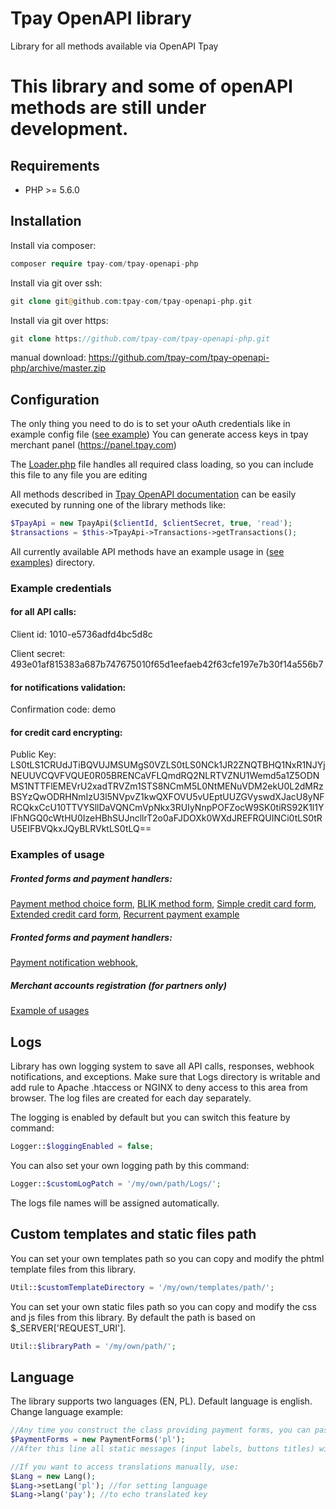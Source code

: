 # Tpay OpenAPI library

Library for all methods available via OpenAPI Tpay

# This library and some of openAPI methods are still under development.

## Requirements

  * PHP >= 5.6.0

## Installation

Install via composer:
```php
composer require tpay-com/tpay-openapi-php
```
Install via git over ssh:
```php
git clone git@github.com:tpay-com/tpay-openapi-php.git
```

Install via git over https:
```php
git clone https://github.com/tpay-com/tpay-openapi-php.git
```
manual download:
https://github.com/tpay-com/tpay-openapi-php/archive/master.zip

## Configuration

The only thing you need to do is to set your oAuth credentials like in example config file ([see example](Examples/ExamplesConfig.php))
You can generate access keys in tpay merchant panel (https://panel.tpay.com)

The [Loader.php](Loader.php) file handles all required class loading, so you can include this file to any file you are editing

All methods described in [Tpay OpenAPI documentation](https://openapi.tpay.com) can be easily executed by running one of the library methods like:
 ```php
 $TpayApi = new TpayApi($clientId, $clientSecret, true, 'read');
 $transactions = $this->TpayApi->Transactions->getTransactions();
 ```

All currently available API methods have an example usage in ([see examples](Examples)) directory.

### Example credentials
 
 #### for all API calls:

  Client id: 1010-e5736adfd4bc5d8c
  
  Client secret: 493e01af815383a687b747675010f65d1eefaeb42f63cfe197e7b30f14a556b7

 #### for notifications validation:
  
  Confirmation code: demo

 #### for credit card encrypting:
  
  Public Key: LS0tLS1CRUdJTiBQVUJMSUMgS0VZLS0tLS0NCk1JR2ZNQTBHQ1NxR1NJYjNEUUVCQVFVQUE0R05BRENCaVFLQmdRQ2NLRTVZNU1Wemd5a1Z5ODNMS1NTTFlEMEVrU2xadTRVZm1STS8NCmM5L0NtMENuVDM2ekU0L2dMRzBSYzQwODRHNmIzU3l5NVpvZ1kwQXFOVU5vUEptUUZGVyswdXJacU8yNFRCQkxCcU10TTVYSllDaVQNCmVpNkx3RUIyNnpPOFZocW9SK0tiRS92K1l1YlFhNGQ0cWtHU0IzeHBhSUJncllrT2o0aFJDOXk0WXdJREFRQUINCi0tLS0tRU5EIFBVQkxJQyBLRVktLS0tLQ==

### Examples of usage

##### Fronted forms and payment handlers: 

   [Payment method choice form](Examples/TransactionsApi/BankSelectionForm.php), [BLIK method form](Examples/TransactionsApi/BlikPayment.php), [Simple credit card form](Examples/TransactionsApi/CardGate.php), [Extended credit card form](Examples/TransactionsApi/CardGateExtended.php), [Recurrent payment example](Examples/TransactionsApi/RecurrentPayment.php)

##### Fronted forms and payment handlers: 

   [Payment notification webhook](Examples/Notifications/PaymentNotificationExample.php),

##### Merchant accounts registration (for partners only)

   [Example of usages](Examples/AccountsApi/AccountsApiExample.php)

## Logs
Library has own logging system to save all API calls, responses, webhook notifications, and exceptions.
Make sure that Logs directory is writable and add rule to Apache .htaccess or NGINX to deny access to this area from browser.
The log files are created for each day separately.

The logging is enabled by default but you can switch this feature by command:
 
 ```php
Logger::$loggingEnabled = false;
 ```

You can also set your own logging path by this command:

 ```php
Logger::$customLogPatch = '/my/own/path/Logs/';
 ```
 The logs file names will be assigned automatically.

## Custom templates and static files path

You can set your own templates path so you can copy and modify the phtml template files from this library.

 ```php
Util::$customTemplateDirectory = '/my/own/templates/path/';
 ```
 
You can set your own static files path so you can copy and modify the css and js files from this library. By default the path is based on $_SERVER['REQUEST_URI'].

  ```php
 Util::$libraryPath = '/my/own/path/';
  ```

## Language

The library supports two languages (EN, PL). Default language is english.
Change language example:

```php
//Any time you construct the class providing payment forms, you can pass pass the language in constructor
$PaymentForms = new PaymentForms('pl');
//After this line all static messages (input labels, buttons titles) will be displayed in Polish

//If you want to access translations manually, use:
$Lang = new Lang();
$Lang->setLang('pl'); //for setting language
$Lang->lang('pay'); //to echo translated key
```
